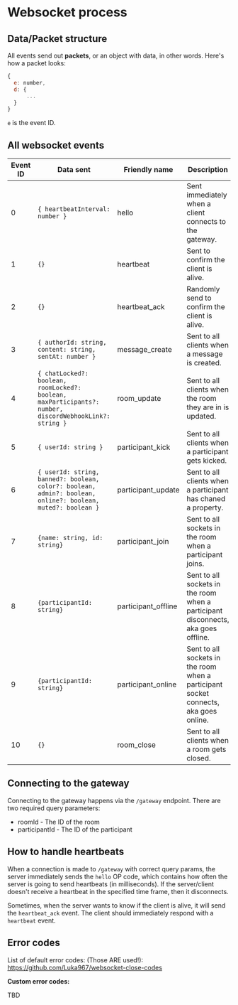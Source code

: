 
# Websocket process

## Data/Packet structure

All events send out **packets**, or an object with data, in other words. Here's how a packet looks:

```js
{
  e: number,
  d: {
      ...
  }
}
```

`e` is the event ID.

## All websocket events

| Event ID | Data sent                                                                                               | Friendly name      | Description                                                   | Sent by       |
|----------|---------------------------------------------------------------------------------------------------------|--------------------|---------------------------------------------------------------|---------------|
| 0        | `{ heartbeatInterval: number }`                                                                         | hello | Sent immediately when a client connects to the gateway.       | server        |
| 1        | `{}`                                                                                                    | heartbeat          | Sent to confirm the client is alive.                          | client/server |
| 2        | `{}`                                                                                                    | heartbeat_ack      | Randomly send to confirm the client is alive.                 | client/server |
| 3        | `{ authorId: string, content: string, sentAt: number }`                                                 | message_create     | Sent to all clients when a message is created.                | server        |
| 4        | `{ chatLocked?: boolean, roomLocked?: boolean, maxParticipants?: number, discordWebhookLink?: string }` | room_update        | Sent to all clients when the room they are in is updated.     | server        |
| 5        | `{ userId: string }`                                                                                    | participant_kick   | Sent to all clients when a participant gets kicked.           | server        |
| 6        | `{ userId: string, banned?: boolean, color?: boolean, admin?: boolean, online?: boolean, muted?: boolean }`                                | participant_update | Sent to all clients when a participant has chaned a property. | server        |
| 7        | `{name: string, id: string}`                                                                                                    | participant_join  |   Sent to all sockets in the room when a participant joins.   | server        |
| 8       | `{participantId: string}`                                                                                                    | participant_offline  |  Sent to all sockets in the room when a participant disconnects, aka goes offline.   | server |
| 9        | `{participantId: string}`                                                                                                    | participant_online  |  Sent to all sockets in the room when a participant socket connects, aka goes online.   | server |
| 10        | `{}`                                                                                                    | room_close         | Sent to all clients when a room gets closed.                  | server        |

## Connecting to the gateway

Connecting to the gateway happens via the `/gateway` endpoint. There are two required query parameters:

- roomId - The ID of the room
- participantId - The ID of the participant

## How to handle heartbeats

When a connection is made to `/gateway` with correct query params, the server immediately sends the `hello` OP code, which contains how often the server is going to send heartbeats (in milliseconds). If the server/client doesn't receive a heartbeat in the specified time frame, then it disconnects. 

Sometimes, when the server wants to know if the client is alive, it will send the `heartbeat_ack` event. The client should immediately respond with a `heartbeat` event.

## Error codes

List of default error codes: (Those ARE used!): https://github.com/Luka967/websocket-close-codes

**Custom error codes:** 

TBD